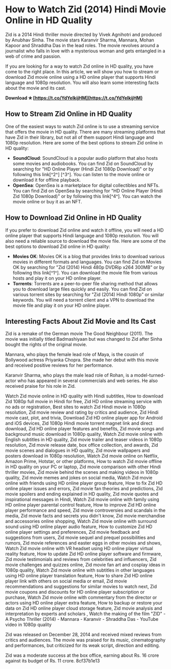 # How to Watch Zid (2014) Hindi Movie Online in HD Quality
 
Zid is a 2014 Hindi thriller movie directed by Vivek Agnihotri and produced by Anubhav Sinha. The movie stars Karanvir Sharma, Mannara, Mohan Kapoor and Shraddha Das in the lead roles. The movie revolves around a journalist who falls in love with a mysterious woman and gets entangled in a web of crime and passion.
 
If you are looking for a way to watch Zid online in HD quality, you have come to the right place. In this article, we will show you how to stream or download Zid movie online using a HD online player that supports Hindi language and 1080p resolution. You will also learn some interesting facts about the movie and its cast.
 
**Download ✯ [https://t.co/YdYeIkijHM](https://t.co/YdYeIkijHM)**


 
## How to Stream Zid Online in HD Quality
 
One of the easiest ways to watch Zid online is to use a streaming service that offers the movie in HD quality. There are many streaming platforms that have Zid in their library, but not all of them support Hindi language and 1080p resolution. Here are some of the best options to stream Zid online in HD quality:
 
- **SoundCloud**: SoundCloud is a popular audio platform that also hosts some movies and audiobooks. You can find Zid on SoundCloud by searching for "HD Online Player (Hindi Zid 1080p Download)" or by following this link[^2^] [^3^]. You can listen to the movie online or download it for offline playback.
- **OpenSea**: OpenSea is a marketplace for digital collectibles and NFTs. You can find Zid on OpenSea by searching for "HD Online Player (Hindi Zid 1080p Download)" or by following this link[^4^]. You can watch the movie online or buy it as an NFT.

## How to Download Zid Online in HD Quality
 
If you prefer to download Zid online and watch it offline, you will need a HD online player that supports Hindi language and 1080p resolution. You will also need a reliable source to download the movie file. Here are some of the best options to download Zid online in HD quality:

- **Movies OK**: Movies OK is a blog that provides links to download various movies in different formats and languages. You can find Zid on Movies OK by searching for "Zid (2014) Hindi 480p DVDRip x264 300MB" or by following this link[^1^]. You can download the movie file from various hosts and play it on your HD online player.
- **Torrents**: Torrents are a peer-to-peer file sharing method that allows you to download large files quickly and easily. You can find Zid on various torrent sites by searching for "Zid (2014) Hindi 1080p" or similar keywords. You will need a torrent client and a VPN to download the movie file and play it on your HD online player.

## Interesting Facts About Zid Movie and Its Cast
 
Zid is a remake of the German movie The Good Neighbour (2011). The movie was initially titled Badmashiyaan but was changed to Zid after Sinha bought the rights of the original movie.
 
Mannara, who plays the female lead role of Maya, is the cousin of Bollywood actress Priyanka Chopra. She made her debut with this movie and received positive reviews for her performance.
 
Karanvir Sharma, who plays the male lead role of Rohan, is a model-turned-actor who has appeared in several commercials and web series. He also received praise for his role in Zid.
 
Watch Zid movie online in HD quality with Hindi subtitles,  How to download Zid 1080p full movie in Hindi for free,  Zid HD online streaming service with no ads or registration,  Best sites to watch Zid Hindi movie in 1080p resolution,  Zid movie review and rating by critics and audience,  Zid Hindi movie cast, plot, and trivia,  Download Zid HD online player app for Android and iOS devices,  Zid 1080p Hindi movie torrent magnet link and direct download,  Zid HD online player features and benefits,  Zid movie songs and background music download in 1080p quality,  Watch Zid movie online with English subtitles in HD quality,  Zid movie trailer and teaser videos in 1080p resolution,  Zid movie release date, box office collection, and awards,  Zid movie scenes and dialogues in HD quality,  Zid movie wallpapers and posters download in 1080p resolution,  Watch Zid movie online on Netflix, Amazon Prime, Hotstar, or other platforms,  How to watch Zid movie offline in HD quality on your PC or laptop,  Zid movie comparison with other Hindi thriller movies,  Zid movie behind the scenes and making videos in 1080p quality,  Zid movie memes and jokes on social media,  Watch Zid movie online with friends using HD online player group feature,  How to fix Zid HD online player issues and errors,  Zid movie fan theories and predictions,  Zid movie spoilers and ending explained in HD quality,  Zid movie quotes and inspirational messages in Hindi,  Watch Zid movie online with family using HD online player parental control feature,  How to improve Zid HD online player performance and speed,  Zid movie controversies and scandals in the media,  Zid movie facts and secrets you didn't know,  Zid movie merchandise and accessories online shopping,  Watch Zid movie online with surround sound using HD online player audio feature,  How to customize Zid HD online player settings and preferences,  Zid movie feedback and suggestions from users,  Zid movie sequel and prequel possibilities and rumors,  Zid movie references and easter eggs in other movies and shows,  Watch Zid movie online with VR headset using HD online player virtual reality feature,  How to update Zid HD online player software and firmware,  Zid movie testimonials and reviews from celebrities and influencers,  Zid movie challenges and quizzes online,  Zid movie fan art and cosplay ideas in 1080p quality,  Watch Zid movie online with subtitles in other languages using HD online player translation feature,  How to share Zid HD online player link with others on social media or email,  Zid movie recommendations and suggestions for similar movies to watch next,  Zid movie coupons and discounts for HD online player subscription or purchase,  Watch Zid movie online with commentary from the director or actors using HD online player extra feature,  How to backup or restore your data on Zid HD online player cloud storage feature,  Zid movie analysis and interpretation by experts and scholars ,  Watch the making of the film "ZID" - A Psycho Thriller (2014) - Mannara - Karanvir - Shraddha Das - YouTube video in 1080p quality
 
Zid was released on December 28, 2014 and received mixed reviews from critics and audiences. The movie was praised for its music, cinematography and performances, but criticized for its weak script, direction and editing.
 
Zid was a moderate success at the box office, earning about Rs. 16 crore against its budget of Rs. 11 crore.
 8cf37b1e13
 
